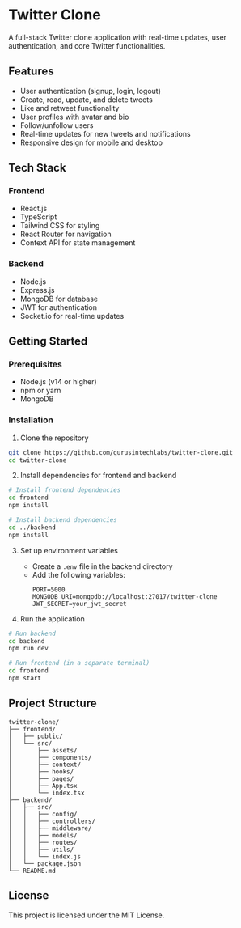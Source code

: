 # Twitter Clone

A full-stack Twitter clone application with real-time updates, user authentication, and core Twitter functionalities.

## Features

- User authentication (signup, login, logout)
- Create, read, update, and delete tweets
- Like and retweet functionality
- User profiles with avatar and bio
- Follow/unfollow users
- Real-time updates for new tweets and notifications
- Responsive design for mobile and desktop

## Tech Stack

### Frontend
- React.js
- TypeScript
- Tailwind CSS for styling
- React Router for navigation
- Context API for state management

### Backend
- Node.js
- Express.js
- MongoDB for database
- JWT for authentication
- Socket.io for real-time updates

## Getting Started

### Prerequisites
- Node.js (v14 or higher)
- npm or yarn
- MongoDB

### Installation

1. Clone the repository
```bash
git clone https://github.com/gurusintechlabs/twitter-clone.git
cd twitter-clone
```

2. Install dependencies for frontend and backend
```bash
# Install frontend dependencies
cd frontend
npm install

# Install backend dependencies
cd ../backend
npm install
```

3. Set up environment variables
   - Create a `.env` file in the backend directory
   - Add the following variables:
     ```
     PORT=5000
     MONGODB_URI=mongodb://localhost:27017/twitter-clone
     JWT_SECRET=your_jwt_secret
     ```

4. Run the application
```bash
# Run backend
cd backend
npm run dev

# Run frontend (in a separate terminal)
cd frontend
npm start
```

## Project Structure

```
twitter-clone/
├── frontend/
│   ├── public/
│   └── src/
│       ├── assets/
│       ├── components/
│       ├── context/
│       ├── hooks/
│       ├── pages/
│       ├── App.tsx
│       └── index.tsx
├── backend/
│   ├── src/
│   │   ├── config/
│   │   ├── controllers/
│   │   ├── middleware/
│   │   ├── models/
│   │   ├── routes/
│   │   ├── utils/
│   │   └── index.js
│   └── package.json
└── README.md
```

## License

This project is licensed under the MIT License.
